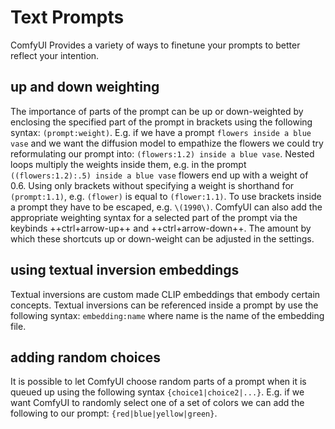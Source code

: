 # Text Prompts

ComfyUI Provides a variety of ways to finetune your prompts to better reflect your intention.

## up and down weighting

The importance of parts of the prompt can be up or down-weighted by enclosing the specified part of the prompt in brackets using the following syntax: `(prompt:weight)`. E.g. if we have a prompt `flowers inside a blue vase` and we want the diffusion model to empathize the flowers we could try reformulating our prompt into: `(flowers:1.2) inside a blue vase`. Nested loops multiply the weights inside them, e.g. in the prompt `((flowers:1.2):.5) inside a blue vase` flowers end up with a weight of 0.6. Using only brackets without specifying a weight is shorthand for `(prompt:1.1)`, e.g. `(flower)` is equal to `(flower:1.1)`. To use brackets inside a prompt they have to be escaped, e.g. `\(1990\)`. ComfyUI can also add the appropriate weighting syntax for a selected part of the prompt via the keybinds ++ctrl+arrow-up++ and ++ctrl+arrow-down++. The amount by which these shortcuts up or down-weight can be adjusted in the settings.

## using textual inversion embeddings

Textual inversions are custom made CLIP embeddings that embody certain concepts. Textual inversions can be referenced inside a prompt by use the following syntax: `embedding:name` where name is the name of the embedding file.

## adding random choices

It is possible to let ComfyUI choose random parts of a prompt when it is queued up using the following syntax `{choice1|choice2|...}`. E.g. if we want ComfyUI to randomly select one of a set of colors we can add the following to our prompt: `{red|blue|yellow|green}`.